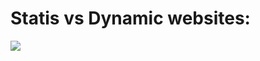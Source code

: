 # Statis vs Dynamic websites:

<img src="https://media.geeksforgeeks.org/wp-content/uploads/20201113212610/static.jpg" />
